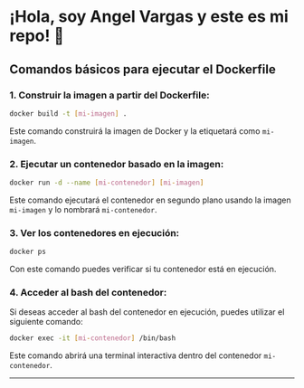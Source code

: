 
# ¡Hola, soy Angel Vargas y este es mi repo! 👋

## Comandos básicos para ejecutar el Dockerfile

### 1. Construir la imagen a partir del Dockerfile:
```bash
docker build -t [mi-imagen] .
```
Este comando construirá la imagen de Docker y la etiquetará como `mi-imagen`.

### 2. Ejecutar un contenedor basado en la imagen:
```bash
docker run -d --name [mi-contenedor] [mi-imagen]
```
Este comando ejecutará el contenedor en segundo plano usando la imagen `mi-imagen` y lo nombrará `mi-contenedor`.

### 3. Ver los contenedores en ejecución:
```bash
docker ps
```
Con este comando puedes verificar si tu contenedor está en ejecución.

### 4. Acceder al bash del contenedor:

Si deseas acceder al bash del contenedor en ejecución, puedes utilizar el siguiente comando:

```bash
docker exec -it [mi-contenedor] /bin/bash
```
Este comando abrirá una terminal interactiva dentro del contenedor `mi-contenedor`.

---